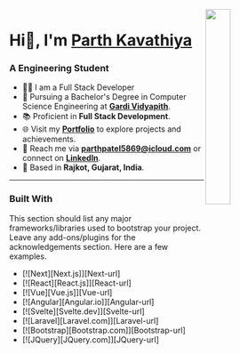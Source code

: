 <img align="right" width="30%" src="Assets/Programming.gif">

# Hi👋, I'm [Parth Kavathiya](https://ranitmanik.github.io/Portfolio-1.0/)

<h3>A Engineering Student</h3>

- 👨‍💼 I am a Full Stack Developer  
- 🏫 Pursuing a Bachelor's Degree in Computer Science Engineering at [**Gardi Vidyapith**](https://cemkolaghat.in/).  
- 📚 Proficient in **Full Stack Development**.  
- 🌐 Visit my [**Portfolio**](https://ranitmanik.online) to explore projects and achievements.
- 📧 Reach me via [**parthpatel5869@icloud.com**](mailto:ranitmanik.dev@gmail.com) or connect on [**LinkedIn**](https://www.linkedin.com/in/ranit-manik/).  
- 📍 Based in **Rajkot, Gujarat, India**.  

<hr>


### Built With

This section should list any major frameworks/libraries used to bootstrap your project. Leave any add-ons/plugins for the acknowledgements section. Here are a few examples.

* [![Next][Next.js]][Next-url]
* [![React][React.js]][React-url]
* [![Vue][Vue.js]][Vue-url]
* [![Angular][Angular.io]][Angular-url]
* [![Svelte][Svelte.dev]][Svelte-url]
* [![Laravel][Laravel.com]][Laravel-url]
* [![Bootstrap][Bootstrap.com]][Bootstrap-url]
* [![JQuery][JQuery.com]][JQuery-url]
